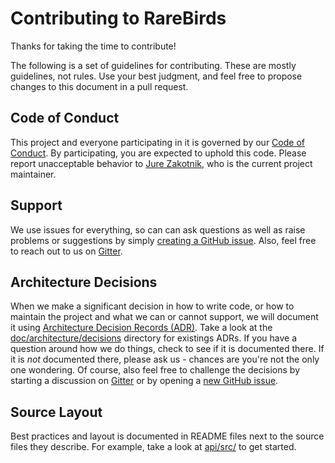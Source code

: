 # Contributing to RareBirds

Thanks for taking the time to contribute!

The following is a set of guidelines for contributing. These are mostly
guidelines, not rules. Use your best judgment, and feel free to propose changes
to this document in a pull request.

## Code of Conduct

This project and everyone participating in it is governed by our [Code of Conduct]. By
participating, you are expected to uphold this code. Please report unacceptable
behavior to [Jure Zakotnik], who is the current project maintainer.

## Support

We use issues for everything, so can can ask questions as well as raise problems or
suggestions by simply [creating a GitHub issue]. Also, feel free to reach out to us on
[Gitter].

[creating a github issue]: https://github.com/realChainLife/RareBirds/issues/new

## Architecture Decisions

When we make a significant decision in how to write code, or how to maintain the
project and what we can or cannot support, we will document it using [Architecture
Decision Records (ADR)]. Take a look at the [doc/architecture/decisions] directory for
existings ADRs. If you have a question around how we do things, check to see if it is
documented there. If it is _not_ documented there, please ask us - chances are you're
not the only one wondering. Of course, also feel free to challenge the decisions by
starting a discussion on [Gitter] or by opening a [new GitHub issue].

## Source Layout

Best practices and layout is documented in README files next to the source files they
describe. For example, take a look at [api/src/](api/src/) to get started.

[new github issue]: https://github.com/realChainLife/RareBirds/issues/new
[code of conduct]: CODE_OF_CONDUCT.md
[jure zakotnik]: https://github.com/jzakotnik
[gitter]: https://gitter.im/Tru-Community/community
[architecture decision records (adr)]: http://thinkrelevance.com/blog/2011/11/15/documenting-architecture-decisions
[doc/architecture/decisions]: doc/architecture/decisions/
